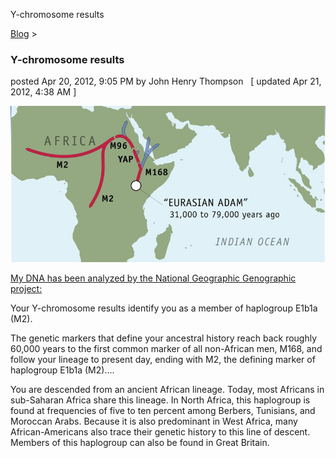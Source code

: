 Y-chromosome results 

[Blog](../z-blog-1.html)‎ > ‎

### Y-chromosome results

posted Apr 20, 2012, 9:05 PM by John Henry Thompson   \[ updated Apr 21, 2012, 4:38 AM \]

[![](../_/rsrc/1334981110632/z-blog-1/y-chromosomeresults/Y-chromosome.png)](http://www.johnhenrythompson.com/z-blog-1/y-chromosomeresults/Y-chromosome.png?attredirects=0)

  

[My DNA has been analyzed by the National Geographic Genographic project:](https://genographic.nationalgeographic.com/genographic/lan/en/journey.htm)

Your Y-chromosome results identify you as a member of haplogroup E1b1a (M2).

The genetic markers that define your ancestral history reach back roughly 60,000 years to the first common marker of all non-African men, M168, and follow your lineage to present day, ending with M2, the defining marker of haplogroup E1b1a (M2)....

You are descended from an ancient African lineage. Today, most Africans in sub-Saharan Africa share this lineage. In North Africa, this haplogroup is found at frequencies of five to ten percent among Berbers, Tunisians, and Moroccan Arabs. Because it is also predominant in West Africa, many African-Americans also trace their genetic history to this line of descent. Members of this haplogroup can also be found in Great Britain.

  
  

